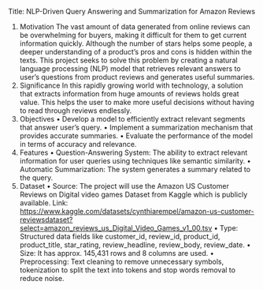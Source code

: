 Title: NLP-Driven Query Answering and Summarization for Amazon Reviews
1. Motivation
The vast amount of data generated from online reviews can be overwhelming for buyers, making
it difficult for them to get current information quickly. Although the number of stars helps some
people, a deeper understanding of a product’s pros and cons is hidden within the texts. This
project seeks to solve this problem by creating a natural language processing (NLP) model that
retrieves relevant answers to user’s questions from product reviews and generates useful
summaries.
2. Significance
In this rapidly growing world with technology, a solution that extracts information from huge
amounts of reviews holds great value. This helps the user to make more useful decisions without
having to read through reviews endlessly.
3. Objectives
• Develop a model to efficiently extract relevant segments that answer user’s query.
• Implement a summarization mechanism that provides accurate summaries.
• Evaluate the performance of the model in terms of accuracy and relevance.
4. Features
• Question-Answering System: The ability to extract relevant information for user queries
using techniques like semantic similarity.
• Automatic Summarization: The system generates a summary related to the query.
5. Dataset
• Source: The project will use the Amazon US Customer Reviews on Digital video games
Dataset from Kaggle which is publicly available.
Link: https://www.kaggle.com/datasets/cynthiarempel/amazon-us-customer-reviewsdataset?select=amazon_reviews_us_Digital_Video_Games_v1_00.tsv
• Type: Structured data fields like customer_id, review_id, product_id, product_title,
star_rating, review_headline, review_body, review_date.
• Size: It has approx. 145,431 rows and 8 columns are used.
• Preprocessing: Text cleaning to remove unnecessary symbols, tokenization to split the text
into tokens and stop words removal to reduce noise.
